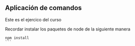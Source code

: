 ## Aplicación de comandos

Este es el ejercico del curso

Recordar instalar los paquetes de node de la siguiente manera

````
npm install
```